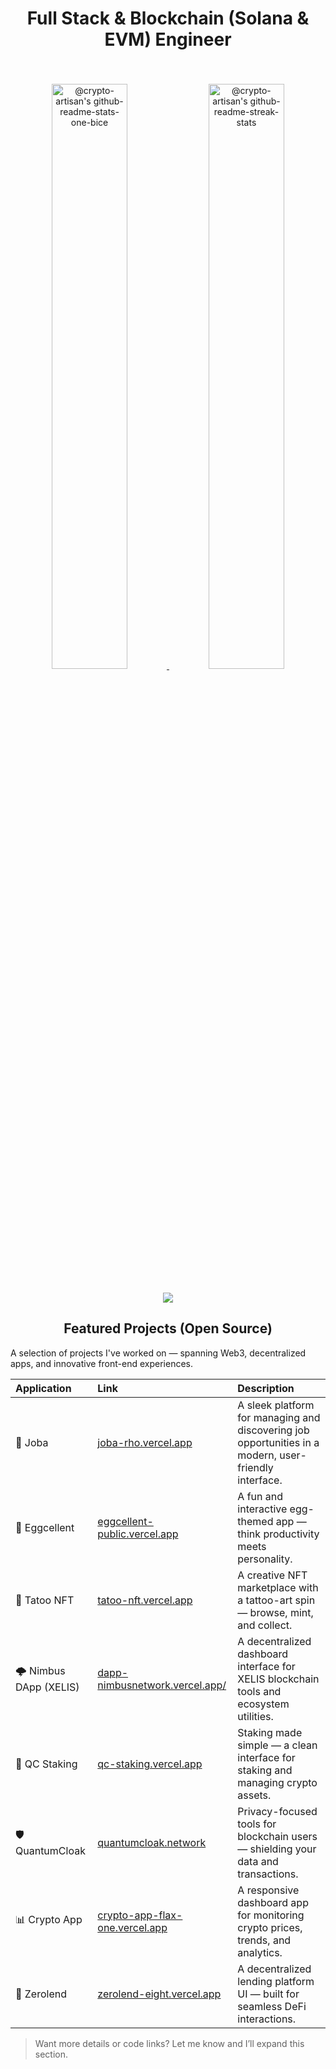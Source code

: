 ###

<h1 align="center">Full Stack & Blockchain (Solana & EVM) Engineer</h1>

###

<br clear="both" />

<p align="center">
  <a href="https://github.com/crypto-artisan?tab=repositories">
    <img src="https://github-readme-stats-one-bice.vercel.app/api?username=crypto-artisan&theme=gotham&show_icons=true&count_private=true&hide_border=true&include_all_commits=true&count_private=true" width="49%" alt="@crypto-artisan's github-readme-stats-one-bice"/>
  </a>
  <a href="https://github.com/crypto-artisan?tab=stars">
    <img src="https://github-readme-activity-graph.vercel.app/graph?username=crypto-artisan&theme=react-dark&hide_border=true&hide_title=false&area=true&custom_title=Total%20contribution%20graph%20in%20all%20repo"  width="49%" alt="@crypto-artisan's github-readme-streak-stats"/>
  </a>
</p>

###
<div align="center">
  <img src="https://komarev.com/ghpvc/?username=crypto-artisan&&style=flat-square" align="center" />
</div> 

<h2 align="center">Featured Projects (Open Source)</h2>
A selection of projects I've worked on — spanning Web3, decentralized apps, and innovative front-end experiences.

| **Application** | **Link** | **Description** |
|:----------------|:---------|:----------------|
| 🧠 Joba | [joba-rho.vercel.app](https://joba-rho.vercel.app/) | A sleek platform for managing and discovering job opportunities in a modern, user-friendly interface. |
| 🥚 Eggcellent | [eggcellent-public.vercel.app](https://eggcellent-public.vercel.app/) | A fun and interactive egg-themed app — think productivity meets personality. |
| 🎨 Tatoo NFT | [tatoo-nft.vercel.app](https://tatoo-nft.vercel.app/) | A creative NFT marketplace with a tattoo-art spin — browse, mint, and collect. |
| 🌩️ Nimbus DApp (XELIS) | [dapp-nimbusnetwork.vercel.app/](https://dapp-nimbusnetwork.vercel.app/) | A decentralized dashboard interface for XELIS blockchain tools and ecosystem utilities. |
| 💸 QC Staking | [qc-staking.vercel.app](https://qc-staking.vercel.app/) | Staking made simple — a clean interface for staking and managing crypto assets. |
| 🛡️ QuantumCloak | [quantumcloak.network](https://www.quantumcloak.network/) | Privacy-focused tools for blockchain users — shielding your data and transactions. |
| 📊 Crypto App | [crypto-app-flax-one.vercel.app](https://crypto-app-flax-one.vercel.app/) | A responsive dashboard app for monitoring crypto prices, trends, and analytics. |
| 🧾 Zerolend | [zerolend-eight.vercel.app](https://zerolend-eight.vercel.app/) | A decentralized lending platform UI — built for seamless DeFi interactions. |

> Want more details or code links? Let me know and I’ll expand this section.

